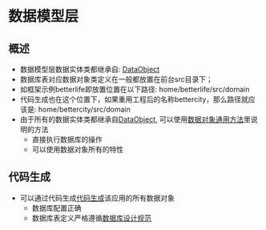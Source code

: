 # 数据模型层

## 概述

- 数据模型层数据实体类都继承自: [DataObject]((dataobject.md))
- 数据库表对应数据对象类定义在一般都放置在前台src目录下；
- 如框架示例betterlife即放置位置在以下路径: home/betterlife/src/domain
- 代码生成也在这个位置下，如果重用工程后的名称bettercity，那么路径就应该是: home/bettercity/src/domain
- 由于所有的数据实体类都继承自[DataObject]((dataobject.md)), 可以使用[数据对象通用方法](normalmethod.md)里说明的方法
  - 直接执行数据库的操作
  - 可以使用数据对象所有的特性

## 代码生成

- 可以通过代码生成[代码生成](autocode.md)该应用的所有数据对象
  - 数据库配置正确
  - 数据库表定义严格遵循[数据库设计规范](databasedefinerule.md)



